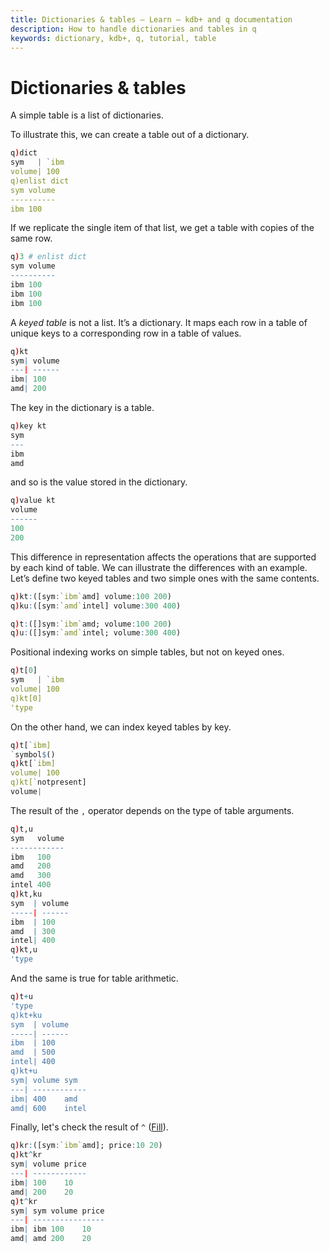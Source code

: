 ```yaml
---
title: Dictionaries & tables – Learn – kdb+ and q documentation
description: How to handle dictionaries and tables in q
keywords: dictionary, kdb+, q, tutorial, table
---
```

# Dictionaries & tables




A simple table is a list of dictionaries.

To illustrate this, we can create a table out of a dictionary.

```q
q)dict
sym   | `ibm
volume| 100
q)enlist dict
sym volume
----------
ibm 100
```

If we replicate the single item of that list, we get a table with copies of the same row.

```q
q)3 # enlist dict
sym volume
----------
ibm 100
ibm 100
ibm 100
```

A _keyed table_ is not a list. It’s a dictionary. It maps each row in a table of unique keys to a corresponding row in a table of values.

```q
q)kt
sym| volume
---| ------
ibm| 100
amd| 200
```

The key in the dictionary is a table.

```q
q)key kt
sym
---
ibm
amd
```

and so is the value stored in the dictionary.

```q
q)value kt
volume
------
100
200
```

This difference in representation affects the operations that are supported by each kind of table. We can illustrate the differences with an example. Let’s define two keyed tables and two simple ones with the same contents.

```q
q)kt:([sym:`ibm`amd] volume:100 200)
q)ku:([sym:`amd`intel] volume:300 400)

q)t:([]sym:`ibm`amd; volume:100 200)
q)u:([]sym:`amd`intel; volume:300 400)
```

Positional indexing works on simple tables, but not on keyed ones.

```q
q)t[0]
sym   | `ibm
volume| 100
q)kt[0]
'type
```

On the other hand, we can index keyed tables by key.

```q
q)t[`ibm]
`symbol$()
q)kt[`ibm]
volume| 100
q)kt[`notpresent]
volume|
```

The result of the `,` operator depends on the type of table arguments.

```q
q)t,u
sym   volume
------------
ibm   100
amd   200
amd   300
intel 400
q)kt,ku
sym  | volume
-----| ------
ibm  | 100
amd  | 300
intel| 400
q)kt,u
'type
```

And the same is true for table arithmetic.

```q
q)t+u
'type
q)kt+ku
sym  | volume
-----| ------
ibm  | 100
amd  | 500
intel| 400
q)kt+u
sym| volume sym
---| ------------
ibm| 400    amd
amd| 600    intel
```

Finally, let's check the result of `^` ([Fill](../ref/fill.md)).

```q
q)kr:([sym:`ibm`amd]; price:10 20)
q)kt^kr
sym| volume price
---| ------------
ibm| 100    10
amd| 200    20
q)t^kr
sym| sym volume price
---| ----------------
ibm| ibm 100    10
amd| amd 200    20
```

